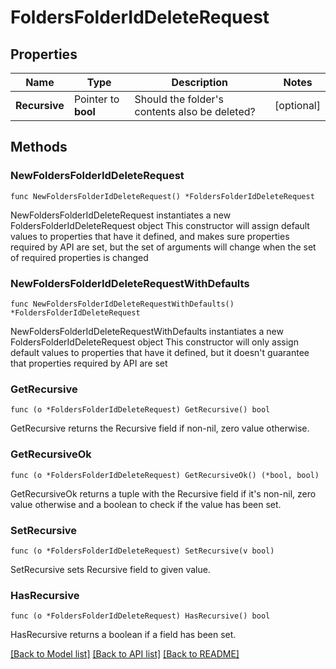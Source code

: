 # FoldersFolderIdDeleteRequest

## Properties

Name | Type | Description | Notes
------------ | ------------- | ------------- | -------------
**Recursive** | Pointer to **bool** | Should the folder&#39;s contents also be deleted? | [optional] 

## Methods

### NewFoldersFolderIdDeleteRequest

`func NewFoldersFolderIdDeleteRequest() *FoldersFolderIdDeleteRequest`

NewFoldersFolderIdDeleteRequest instantiates a new FoldersFolderIdDeleteRequest object
This constructor will assign default values to properties that have it defined,
and makes sure properties required by API are set, but the set of arguments
will change when the set of required properties is changed

### NewFoldersFolderIdDeleteRequestWithDefaults

`func NewFoldersFolderIdDeleteRequestWithDefaults() *FoldersFolderIdDeleteRequest`

NewFoldersFolderIdDeleteRequestWithDefaults instantiates a new FoldersFolderIdDeleteRequest object
This constructor will only assign default values to properties that have it defined,
but it doesn't guarantee that properties required by API are set

### GetRecursive

`func (o *FoldersFolderIdDeleteRequest) GetRecursive() bool`

GetRecursive returns the Recursive field if non-nil, zero value otherwise.

### GetRecursiveOk

`func (o *FoldersFolderIdDeleteRequest) GetRecursiveOk() (*bool, bool)`

GetRecursiveOk returns a tuple with the Recursive field if it's non-nil, zero value otherwise
and a boolean to check if the value has been set.

### SetRecursive

`func (o *FoldersFolderIdDeleteRequest) SetRecursive(v bool)`

SetRecursive sets Recursive field to given value.

### HasRecursive

`func (o *FoldersFolderIdDeleteRequest) HasRecursive() bool`

HasRecursive returns a boolean if a field has been set.


[[Back to Model list]](../README.md#documentation-for-models) [[Back to API list]](../README.md#documentation-for-api-endpoints) [[Back to README]](../README.md)


